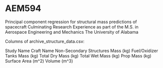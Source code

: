 # AEM594
Principal component regression for structural mass predictions of spacecraft
Culminating Research Experience as part of the M.S. in Aerospace Engineering and Mechanics
The University of Alabama

Columns of archive_structure_data.csv:

Study Name
Craft Name
Non-Secondary Structures Mass (kg)
Fuel/Oxidizer Tanks Mass (kg)
Total Dry Mass (kg)
Total Wet Mass (kg)
Prop Mass (kg)
Surface Area (m^2)
Volume (m^3)


